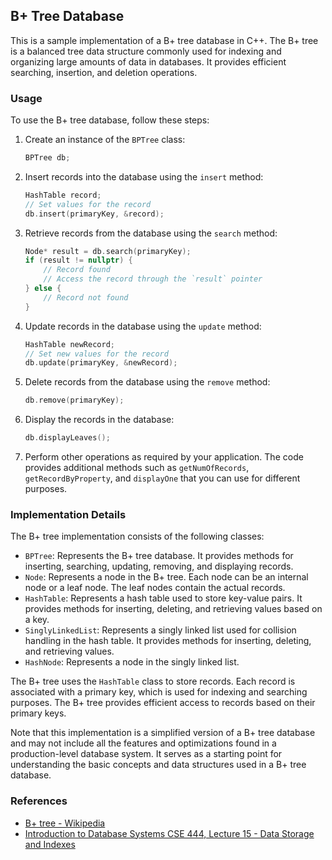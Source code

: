 ## B+ Tree Database

This is a sample implementation of a B+ tree database in C++. The B+ tree is a balanced tree data structure commonly used for indexing and organizing large amounts of data in databases. It provides efficient searching, insertion, and deletion operations.

### Usage

To use the B+ tree database, follow these steps:

1. Create an instance of the `BPTree` class:
   ```cpp
   BPTree db;
   ```

2. Insert records into the database using the `insert` method:
   ```cpp
   HashTable record;
   // Set values for the record
   db.insert(primaryKey, &record);
   ```

3. Retrieve records from the database using the `search` method:
   ```cpp
   Node* result = db.search(primaryKey);
   if (result != nullptr) {
       // Record found
       // Access the record through the `result` pointer
   } else {
       // Record not found
   }
   ```

4. Update records in the database using the `update` method:
   ```cpp
   HashTable newRecord;
   // Set new values for the record
   db.update(primaryKey, &newRecord);
   ```

5. Delete records from the database using the `remove` method:
   ```cpp
   db.remove(primaryKey);
   ```

6. Display the records in the database:
   ```cpp
   db.displayLeaves();
   ```

7. Perform other operations as required by your application. The code provides additional methods such as `getNumOfRecords`, `getRecordByProperty`, and `displayOne` that you can use for different purposes.

### Implementation Details

The B+ tree implementation consists of the following classes:

- `BPTree`: Represents the B+ tree database. It provides methods for inserting, searching, updating, removing, and displaying records.
- `Node`: Represents a node in the B+ tree. Each node can be an internal node or a leaf node. The leaf nodes contain the actual records.
- `HashTable`: Represents a hash table used to store key-value pairs. It provides methods for inserting, deleting, and retrieving values based on a key.
- `SinglyLinkedList`: Represents a singly linked list used for collision handling in the hash table. It provides methods for inserting, deleting, and retrieving values.
- `HashNode`: Represents a node in the singly linked list.

The B+ tree uses the `HashTable` class to store records. Each record is associated with a primary key, which is used for indexing and searching purposes. The B+ tree provides efficient access to records based on their primary keys.

Note that this implementation is a simplified version of a B+ tree database and may not include all the features and optimizations found in a production-level database system. It serves as a starting point for understanding the basic concepts and data structures used in a B+ tree database.

### References

- [B+ tree - Wikipedia](https://en.wikipedia.org/wiki/B%2B_tree)
- [Introduction to Database Systems CSE 444, Lecture 15 - Data Storage and Indexes ](https://courses.cs.washington.edu/courses/cse444/09sp/lectures/lecture15.pdf)
